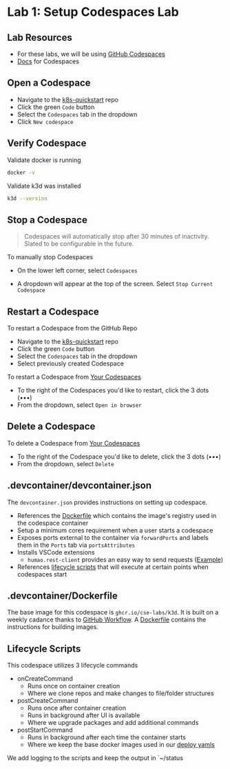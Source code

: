 # Lab 1: Setup Codespaces Lab

## Lab Resources

- For these labs, we will be using [GitHub Codespaces](https://github.com/features/codespaces)
- [Docs](https://docs.github.com/en/codespaces) for Codespaces

## Open a Codespace

- Navigate to the [k8s-quickstart](https://github.com/cse-labs/k8s-quickstart) repo
- Click the green `Code` button
- Select the `Codespaces` tab in the dropdown
- Click `New codespace`

## Verify Codespace

Validate docker is running

```bash
docker -v
```

Validate k3d was installed

```bash
k3d --version
```

## Stop a Codespace

> Codespaces will automatically stop after 30 minutes of inactivity. Slated to be configurable in the future.

To manually stop Codespaces

- On the lower left corner, select `Codespaces`

- A dropdown will appear at the top of the screen. Select `Stop Current Codespace`

## Restart a Codespace

To restart a Codespace from the GitHub Repo

- Navigate to the [k8s-quickstart](https://github.com/cse-labs/k8s-quickstart) repo
- Click the green `Code` button
- Select the `Codespaces` tab in the dropdown
- Select previously created Codespace

To restart a Codespace from [Your Codespaces](https://github.com/codespaces)

- To the right of the Codespaces you'd like to restart, click the 3 dots (•••)
- From the dropdown, select `Open in browser`

## Delete a Codespace

To delete a Codespace from [Your Codespaces](https://github.com/codespaces)

- To the right of the Codespace you'd like to delete, click the 3 dots (•••)
- From the dropdown, select `Delete`

## .devcontainer/devcontainer.json

The `devcontainer.json` provides instructions on setting up codespace.

- References the [Dockerfile](#dockerfile) which contains the image's registry used in the codespace container
- Setup a minimum cores requirement when a user starts a codespace
- Exposes ports external to the container via `forwardPorts` and labels them in the `Ports` tab via `portsAttributes`
- Installs VSCode extensions
  - `humao.rest-client` provides an easy way to send requests ([Example](../curl.http))
- References [lifecycle scripts](#lifecycle-scripts) that will execute at certain points when codespaces start

## .devcontainer/Dockerfile

The base image for this codespace is `ghcr.io/cse-labs/k3d`. It is built on a weekly cadance thanks to [GitHub Workflow](https://github.com/cse-labs/codespaces-images/blob/main/.github/workflows/build-images.yaml). A [Dockerfile](https://github.com/cse-labs/codespaces-images/blob/main/Dockerfile) contains the instructions for building images.

## Lifecycle Scripts

This codespace utilizes 3 lifecycle commands

- onCreateCommand
  - Runs once on container creation
  - Where we clone repos and make changes to file/folder structures
- postCreateCommand
  - Runs once after container creation
  - Runs in background after UI is available
  - Where we upgrade packages and add additional commands
- postStartCommand
  - Runs in background after each time the container starts
  - Where we keep the base docker images used in our [deploy yamls](../deploy)

We add logging to the scripts and keep the output in `~/status
